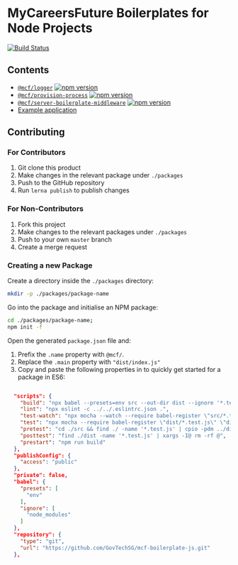 # MyCareersFuture Boilerplates for Node Projects

[![Build Status](https://travis-ci.org/GovTechSG/mcf-boilerplate-js.svg?branch=master)](https://travis-ci.org/GovTechSG/mcf-boilerplate-js)

## Contents
- [`@mcf/logger`](./packages/logger) [![npm version](https://badge.fury.io/js/%40mcf%2Flogger.svg)](https://badge.fury.io/js/%40mcf%2Flogger)
- [`@mcf/provision-process`](./packages/provision-process) [![npm version](https://badge.fury.io/js/%40mcf%2Fprovision-process.svg)](https://badge.fury.io/js/%40mcf%2Fprovision-process)
- [`@mcf/server-boilerplate-middleware`](./packages/server-boilerplate-middleware) [![npm version](https://badge.fury.io/js/%40mcf%2Fserver-boilerplate-middleware.svg)](https://badge.fury.io/js/%40mcf%2Fserver-boilerplate-middleware)
- [Example application](./examples/application)

## Contributing
### For Contributors
1. Git clone this product
2. Make changes in the relevant package under `./packages`
3. Push to the GitHub repository
4. Run `lerna publish` to publish changes

### For Non-Contributors
1. Fork this project
2. Make changes to the relevant packages under `./packages`
3. Push to your own `master` branch
4. Create a merge request

### Creating a new Package
Create a directory inside the `./packages` directory:

```bash
mkdir -p ./packages/package-name
```

Go into the package and initialise an NPM package:

```bash
cd ./packages/package-name;
npm init -f
```

Open the generated `package.json` file and:

1. Prefix the `.name` property with `@mcf/`.
2. Replace the `.main` property with `"dist/index.js"`
3. Copy and paste the following properties in to quickly get started for a package in ES6:

```json

  "scripts": {
    "build": "npx babel --presets=env src --out-dir dist --ignore '*.test.js' ",
    "lint": "npx eslint -c ../../.eslintrc.json .",
    "test-watch": "npx mocha --watch --require babel-register \"src/*.test.js\" \"src/**/*.test.js\" ",
    "test": "npx mocha --require babel-register \"dist/*.test.js\" \"dist/**/*.test.js\"",
    "pretest": "cd ./src && find ./ -name '*.test.js' | cpio -pdm ../dist",
    "posttest": "find ./dist -name '*.test.js' | xargs -I@ rm -rf @",
    "prestart": "npm run build"
  },
  "publishConfig": {
    "access": "public"
  },
  "private": false,
  "babel": {
    "presets": [
      "env"
    ],
    "ignore": [
      "node_modules"
    ]
  },
  "repository": {
    "type": "git",
    "url": "https://github.com/GovTechSG/mcf-boilerplate-js.git"
  },
```
